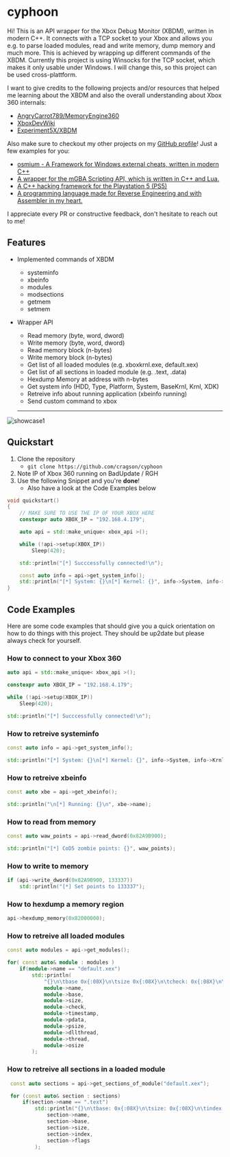 # cyphoon

Hi!
This is an API wrapper for the Xbox Debug Monitor (XBDM), written in modern C++.
It connects with a TCP socket to your Xbox and allows you e.g. to parse loaded modules, read and write memory, dump memory and much more.
This is achieved by wrapping up different commands of the XBDM.
Currently this project is using Winsocks for the TCP socket, which makes it only usable under Windows.
I will change this, so this project can be used cross-plattform.

I want to give credits to the following projects and/or resources that helped me learning about the XBDM and also the overall understanding about Xbox 360 internals:
- [AngryCarrot789/MemoryEngine360](https://github.com/AngryCarrot789/MemoryEngine360)
- [XboxDevWiki](https://xboxdevwiki.net/Xbox_Debug_Monitor)
- [Experiment5X/XBDM](https://github.com/Experiment5X/XBDM)

Also make sure to checkout my other projects on my [GitHub profile](https://github.com/cragson)!
Just a few examples for you:

 - [osmium - A Framework for Windows external cheats, written in modern C++](https://github.com/cragson/osmium)
 - [A wrapper for the mGBA Scripting API, which is written in C++ and Lua.](https://github.com/cragson/mgba-api)
 - [A C++ hacking framework for the Playstation 5 (PS5)](https://github.com/cragson/nihonium)
 - [A programming language made for Reverse Engineering and with Assembler in my heart.](https://github.com/cragson/TangoAway)


I appreciate every PR or constructive feedback, don't hesitate to reach out to me!

## Features

- Implemented commands of XBDM
    - systeminfo
    - xbeinfo
    - modules
    - modsections
    - getmem
    - setmem

- Wrapper API
    - Read memory (byte, word, dword)
    - Write memory (byte, word, dword)
    - Read memory block (n-bytes)
    - Write memory block (n-bytes)
    - Get list of all loaded modules (e.g. xboxkrnl.exe, default.xex)
    - Get list of all sections in loaded module (e.g. .text, .data)
    - Hexdump Memory at address with n-bytes
    - Get system info (HDD, Type, Platform, System, BaseKrnl, Krnl, XDK)
    - Retreive info about running application (xbeinfo running)
    - Send custom command to xbox
	
    ---
![showcase1](/res/showcase-1.png)

## Quickstart
1. Clone the repository
    - `git clone https://github.com/cragson/cyphoon`
2. Note IP of Xbox 360 running on BadUpdate / RGH
3. Use the following Snippet and you're **done**!
    - Also have a look at the Code Examples below

```cpp
void quickstart()
{
    // MAKE SURE TO USE THE IP OF YOUR XBOX HERE
    constexpr auto XBOX_IP = "192.168.4.179"; 

    auto api = std::make_unique< xbox_api >();

    while (!api->setup(XBOX_IP))
        Sleep(420);

    std::println("[*] Succcessfully connected!\n");

    const auto info = api->get_system_info();
    std::println("[*] System: {}\n[*] Kernel: {}", info->System, info->Krnl);
}
```

## Code Examples
Here are some code examples that should give you a quick orientation on how to do things with this project.
They should be up2date but please always check for yourself.

### How to connect to your Xbox 360
```cpp
auto api = std::make_unique< xbox_api >();

constexpr auto XBOX_IP = "192.168.4.179";

while (!api->setup(XBOX_IP))
    Sleep(420);

std::println("[*] Succcessfully connected!\n");
```

### How to retreive systeminfo
```cpp
const auto info = api->get_system_info();

std::println("[*] System: {}\n[*] Kernel: {}", info->System, info->Krnl);
```

### How to retreive xbeinfo
```cpp
const auto xbe = api->get_xbeinfo();

std::println("\n[*] Running: {}\n", xbe->name);
```

### How to read from memory
```cpp
const auto waw_points = api->read_dword(0x82A9B900);

std::println("[*] CoD5 zombie points: {}", waw_points);
```

### How to write to memory
```cpp
if (api->write_dword(0x82A9B900, 133337))
    std::println("[*] Set points to 133337");
```

### How to hexdump a memory region
```cpp
api->hexdump_memory(0x82000000);
```

### How to retreive all loaded modules
```cpp
const auto modules = api->get_modules();

for( const auto& module : modules )
    if(module->name == "default.xex")
        std::println(
            "{}\n\tbase 0x{:08X}\n\tsize 0x{:08X}\n\tcheck: 0x{:08X}\n\ttimestamp: 0x{:08X}\n\tpdata: 0x{:08X}\n\tpsize: 0x{:08X}\n\tdllthread: 0x{:08X}\n\tthread: 0x{:08X}\n\tosize: 0x{:08X}\n",
            module->name,
            module->base,
            module->size,
            module->check,
            module->timestamp,
            module->pdata,
            module->psize,
            module->dllthread,
            module->thread,
            module->osize
        );
```

### How to retreive all sections in a loaded module
```cpp
 const auto sections = api->get_sections_of_module("default.xex");

 for (const auto& section : sections)
     if(section->name == ".text")
         std::println("{}\n\tbase: 0x{:08X}\n\tsize: 0x{:08X}\n\tindex: {}\n\tflags: {}\n",
             section->name,
             section->base,
             section->size,
             section->index,
             section->flags
         );
```
